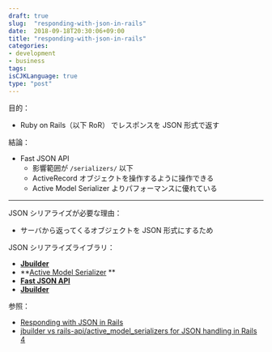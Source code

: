 ```yaml
---
draft: true
slug:  "responding-with-json-in-rails"
date:  2018-09-18T20:30:06+09:00
title: "responding-with-json-in-rails"
categories:
- development
- business
tags:
isCJKLanguage: true
type: "post"
---
```


目的：
- Ruby on Rails（以下 RoR） でレスポンスを JSON 形式で返す

結論：
- Fast JSON API
  - 影響範囲が `/serializers/` 以下
  - ActiveRecord オブジェクトを操作するように操作できる
  - Active Model Serializer よりパフォーマンスに優れている

---

JSON シリアライズが必要な理由：
- サーバから返ってくるオブジェクトを JSON 形式にするため

JSON シリアライズライブラリ：
- **[Jbuilder](https://github.com/rails/jbuilder)**
- **[Active Model Serializer](https://github.com/rails-api/active_model_serializers) **
- **[Fast JSON API](https://github.com/Netflix/fast_jsonapi)**
- **[Jbuilder](https://github.com/rails/jbuilder)**

参照：
- [Responding with JSON in Rails](https://www.leighhalliday.com/responding-with-json-in-rails)
- [jbuilder vs rails-api/active_model_serializers for JSON handling in Rails 4](https://stackoverflow.com/questions/26097563/jbuilder-vs-rails-api-active-model-serializers-for-json-handling-in-rails-4#26557905)
